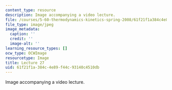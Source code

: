 ```yaml
---
content_type: resource
description: Image accompanying a video lecture.
file: /courses/5-60-thermodynamics-kinetics-spring-2008/61f21f1a384c4e89f44c93140c4510db_lec27_th.jpg
file_type: image/jpeg
image_metadata:
  caption: ''
  credit: ''
  image-alt: ''
learning_resource_types: []
ocw_type: OCWImage
resourcetype: Image
title: Lecture 27
uid: 61f21f1a-384c-4e89-f44c-93140c4510db
---
```

Image accompanying a video lecture.

